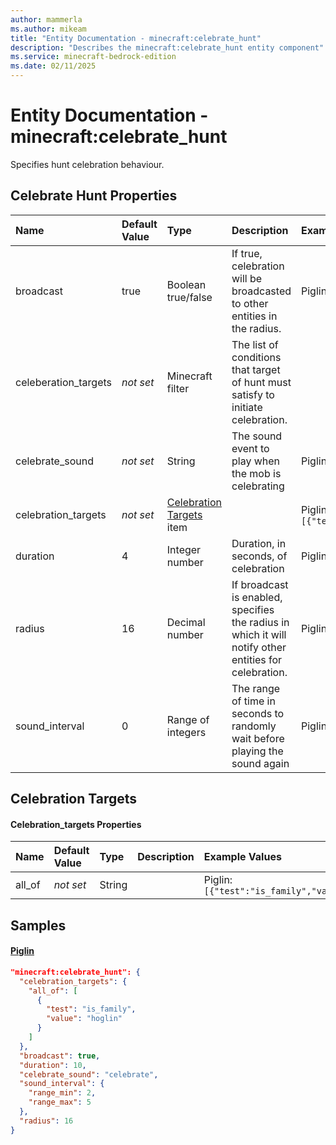```yaml
---
author: mammerla
ms.author: mikeam
title: "Entity Documentation - minecraft:celebrate_hunt"
description: "Describes the minecraft:celebrate_hunt entity component"
ms.service: minecraft-bedrock-edition
ms.date: 02/11/2025 
---
```


# Entity Documentation - minecraft:celebrate_hunt

Specifies hunt celebration behaviour.


## Celebrate Hunt Properties

|Name       |Default Value |Type |Description |Example Values |
|:----------|:-------------|:----|:-----------|:------------- |
| broadcast | true | Boolean true/false | If true, celebration will be broadcasted to other entities in the radius. | Piglin: `true` | 
| celeberation_targets | *not set* | Minecraft filter | The list of conditions that target of hunt must satisfy to initiate celebration. |  | 
| celebrate_sound | *not set* | String | The sound event to play when the mob is celebrating | Piglin: `"celebrate"` | 
| celebration_targets | *not set* | [Celebration Targets](#celebration-targets) item |  | Piglin: `{"all_of":[{"test":"is_family","value":"hoglin"}]}` | 
| duration | 4 | Integer number | Duration, in seconds, of celebration | Piglin: `10` | 
| radius | 16 | Decimal number | If broadcast is enabled, specifies the radius in which it will notify other entities for celebration. | Piglin: `16` | 
| sound_interval | 0 | Range of integers | The range of time in seconds to randomly wait before playing the sound again | Piglin: `{"range_min":2,"range_max":5}` | 

## Celebration Targets

#### Celebration_targets Properties

|Name       |Default Value |Type |Description |Example Values |
|:----------|:-------------|:----|:-----------|:------------- |
| all_of | *not set* | String |  | Piglin: `[{"test":"is_family","value":"hoglin"}]` | 

## Samples

#### [Piglin](https://github.com/Mojang/bedrock-samples/tree/preview/behavior_pack/entities/piglin.json)


```json
"minecraft:celebrate_hunt": {
  "celebration_targets": {
    "all_of": [
      {
        "test": "is_family",
        "value": "hoglin"
      }
    ]
  },
  "broadcast": true,
  "duration": 10,
  "celebrate_sound": "celebrate",
  "sound_interval": {
    "range_min": 2,
    "range_max": 5
  },
  "radius": 16
}
```
